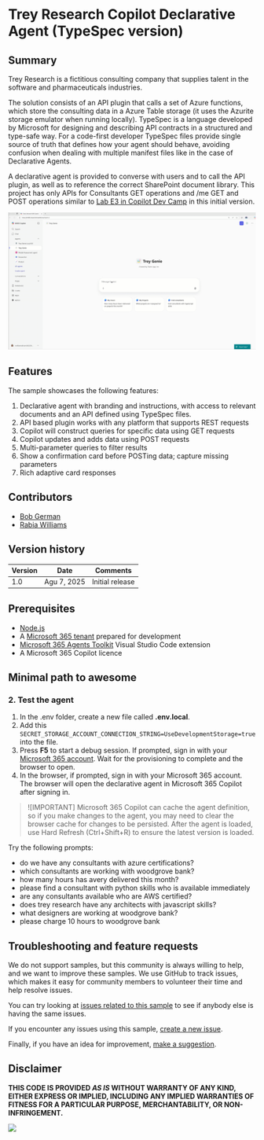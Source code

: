 # Trey Research Copilot Declarative Agent (TypeSpec version)

## Summary

Trey Research is a fictitious consulting company that supplies talent in the software and pharmaceuticals industries.

The solution consists of an API plugin that calls a set of Azure functions, which store the consulting data in a Azure Table storage (it uses the Azurite storage emulator when running locally).
TypeSpec is a language developed by Microsoft for designing and describing API contracts in a structured and type-safe way. For a code-first developer TypeSpec files provide  single source of truth that defines how your agent should behave, avoiding confusion when dealing with multiple manifest files like in the case of Declarative Agents.

A declarative agent is provided to converse with users and to call the API plugin, as well as to reference the correct SharePoint document library.
This project has only APIs for Consultants GET operations and /me GET and POST operations similar to [Lab E3 in Copilot Dev Camp](https://microsoft.github.io/copilot-camp/pages/extend-m365-copilot/03-add-declarative-agent/) in this initial version. 

![demo of the trey research agent in Copilot](./assets/demo.gif)

## Features

The sample showcases the following features:

1. Declarative agent with branding and instructions, with access to relevant documents and an API defined using TypeSpec files.
2. API based plugin works with any platform that supports REST requests
3. Copilot will construct queries for specific data using GET requests
4. Copilot updates and adds data using POST requests
5. Multi-parameter queries to filter results
6. Show a confirmation card before POSTing data; capture missing parameters
7. Rich adaptive card responses


## Contributors

* [Bob German](https://github.com/bobgerman)
* [Rabia Williams](https://github.com/rabwill)

## Version history

| Version | Date | Comments |
|--|--|--|
| 1.0 | Agu 7, 2025 | Initial release |

## Prerequisites

* [Node.js](https://nodejs.org/)
* A [Microsoft 365 tenant](https://learn.microsoft.com/en-us/microsoftteams/platform/concepts/build-and-test/prepare-your-o365-tenant) prepared for development
* [Microsoft 365 Agents Toolkit](https://aka.ms/teams-toolkit) Visual Studio Code extension
* A Microsoft 365 Copilot licence

## Minimal path to awesome

### 2. Test the agent

1. In the .env folder, create a new file called **.env.local**.
2. Add this `SECRET_STORAGE_ACCOUNT_CONNECTION_STRING=UseDevelopmentStorage=true` into the file.
3. Press **F5** to start a debug session. If prompted, sign in with your [Microsoft 365 account](https://docs.microsoft.com/microsoftteams/platform/toolkit/accounts). Wait for the provisioning to complete and the browser to open.
4. In the browser, if prompted, sign in with your Microsoft 365 account. The browser will open the declarative agent in Microsoft 365 Copilot after signing in.

> ![IMPORTANT]
> Microsoft 365 Copilot can cache the agent definition, so if you make changes to the agent, you may need to clear the browser cache for changes to be persisted. After the agent is loaded, use Hard Refresh (Ctrl+Shift+R) to ensure the latest version is loaded.

Try the following prompts:

* do we have any consultants with azure certifications?
* which consultants are working with woodgrove bank?
* how many hours has avery delivered this month?
* please find a consultant with python skills who is available immediately
* are any consultants available who are AWS certified?
* does trey research have any architects with javascript skills?
* what designers are working at woodgrove bank?
* please charge 10 hours to woodgrove bank


## Troubleshooting and feature requests

We do not support samples, but this community is always willing to help, and we want to improve these samples. We use GitHub to track issues, which makes it easy for community members to volunteer their time and help resolve issues.

You can try looking at [issues related to this sample](https://github.com/pnp/copilot-pro-dev-samples/issues?q=label%3A%22sample%3A%20da-trey-resarch%22) to see if anybody else is having the same issues.

If you encounter any issues using this sample, [create a new issue](https://github.com/pnp/copilot-pro-dev-samples/issues/new).

Finally, if you have an idea for improvement, [make a suggestion](https://github.com/pnp/copilot-pro-dev-samples/issues/new).

## Disclaimer

**THIS CODE IS PROVIDED *AS IS* WITHOUT WARRANTY OF ANY KIND, EITHER EXPRESS OR IMPLIED, INCLUDING ANY IMPLIED WARRANTIES OF FITNESS FOR A PARTICULAR PURPOSE, MERCHANTABILITY, OR NON-INFRINGEMENT.**

![](https://m365-visitor-stats.azurewebsites.net/SamplesGallery/da-typespec-trey-research)
